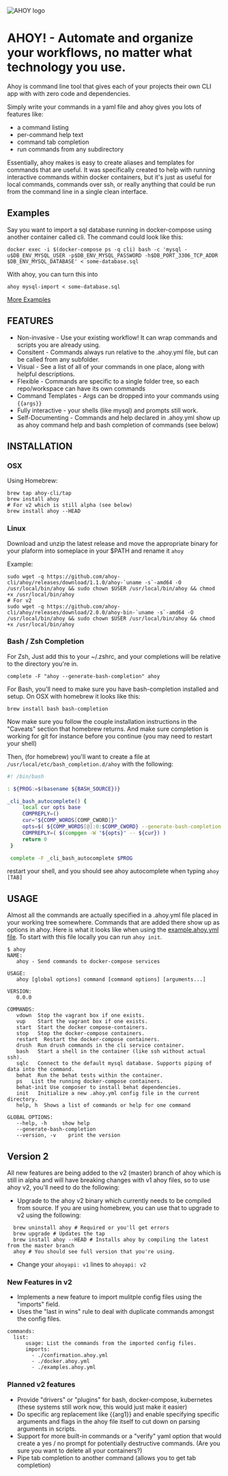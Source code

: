 ![AHOY logo](https://avatars.githubusercontent.com/u/19353604?s=300&v=4)

# AHOY! - Automate and organize your workflows, no matter what technology you use.

Ahoy is command line tool that gives each of your projects their own CLI app with with zero code and dependencies. 

Simply write your commands in a yaml file and ahoy gives you lots of features like:
* a command listing
* per-command help text
* command tab completion
* run commands from any subdirectory

Essentially, ahoy makes is easy to create aliases and templates for commands that are useful. It was specifically created to help with running interactive commands within docker containers, but it's just as useful for local commands, commands over ssh, or really anything that could be run from the command line in a single clean interface.

## Examples

Say you want to import a sql database running in docker-compose using another container called cli. The command could look like this:

`docker exec -i $(docker-compose ps -q cli) bash -c 'mysql -u$DB_ENV_MYSQL_USER -p$DB_ENV_MYSQL_PASSWORD -h$DB_PORT_3306_TCP_ADDR $DB_ENV_MYSQL_DATABASE' < some-database.sql`

With ahoy, you can turn this into

`ahoy mysql-import < some-database.sql`

[More Examples](Home.html)

## FEATURES
- Non-invasive - Use your existing workflow! It can wrap commands and scripts you are already using.
- Consitent - Commands always run relative to the .ahoy.yml file, but can be called from any subfolder.
- Visual - See a list of all of your commands in one place, along with helpful descriptions.
- Flexible - Commands are specific to a single folder tree, so each repo/workspace can have its own commands
- Command Templates - Args can be dropped into your commands using `{{args}}`
- Fully interactive  - your shells (like mysql) and prompts still work.
- Self-Documenting - Commands and help declared in .ahoy.yml show up as ahoy command help and bash completion of commands (see below)

## INSTALLATION

### OSX
Using Homebrew:
```
brew tap ahoy-cli/tap
brew install ahoy
# For v2 which is still alpha (see below)
brew install ahoy --HEAD
```

### Linux
Download and unzip the latest release and move the appropriate binary for your plaform into someplace in your $PATH and rename it `ahoy`

Example:
```
sudo wget -q https://github.com/ahoy-cli/ahoy/releases/download/1.1.0/ahoy-`uname -s`-amd64 -O /usr/local/bin/ahoy && sudo chown $USER /usr/local/bin/ahoy && chmod +x /usr/local/bin/ahoy
# For v2
sudo wget -q https://github.com/ahoy-cli/ahoy/releases/download/2.0.0/ahoy-bin-`uname -s`-amd64 -O /usr/local/bin/ahoy && sudo chown $USER /usr/local/bin/ahoy && chmod +x /usr/local/bin/ahoy
```

### Bash / Zsh Completion
For Zsh, Just add this to your ~/.zshrc, and your completions will be relative to the directory you're in.

`complete -F "ahoy --generate-bash-completion" ahoy`

For Bash, you'll need to make sure you have bash-completion installed and setup. On OSX with homebrew it looks like this:

`brew install bash bash-completion`

Now make sure you follow the couple installation instructions in the "Caveats" section that homebrew returns. And make sure completion is working for git for instance before you continue (you may need to restart your shell)

Then, (for homebrew) you'll want to create a file at `/usr/local/etc/bash_completion.d/ahoy` with the following:

```Bash
#! /bin/bash

: ${PROG:=$(basename ${BASH_SOURCE})}

_cli_bash_autocomplete() {
     local cur opts base
     COMPREPLY=()
     cur="${COMP_WORDS[COMP_CWORD]}"
     opts=$( ${COMP_WORDS[@]:0:$COMP_CWORD} --generate-bash-completion )
     COMPREPLY=( $(compgen -W "${opts}" -- ${cur}) )
     return 0
 }

 complete -F _cli_bash_autocomplete $PROG
```

restart your shell, and you should see ahoy autocomplete when typing `ahoy [TAB]`

## USAGE
Almost all the commands are actually specified in a .ahoy.yml file placed in your working tree somewhere. Commands that are added there show up as options in ahoy. Here is what it looks like when using the [example.ahoy.yml file](https://github.com/ahoy-cli/ahoy/blob/master/examples/examples.ahoy.yml). To start with this file locally you can run `ahoy init`.

```
$ ahoy
NAME:
   ahoy - Send commands to docker-compose services

USAGE:
   ahoy [global options] command [command options] [arguments...]

VERSION:
   0.0.0

COMMANDS:
   vdown  Stop the vagrant box if one exists.
   vup    Start the vagrant box if one exists.
   start  Start the docker compose-containers.
   stop   Stop the docker-compose containers.
   restart  Restart the docker-compose containers.
   drush  Run drush commands in the cli service container.
   bash   Start a shell in the container (like ssh without actual ssh).
   sqlc   Connect to the default mysql database. Supports piping of data into the command.
   behat  Run the behat tests within the container.
   ps   List the running docker-compose containers.
   behat-init Use composer to install behat dependencies.
   init   Initialize a new .ahoy.yml config file in the current directory.
   help, h  Shows a list of commands or help for one command

GLOBAL OPTIONS:
   --help, -h     show help
   --generate-bash-completion
   --version, -v    print the version
```

## Version 2

All new features are being added to the v2 (master) branch of ahoy which is still in alpha and will have breaking changes with v1 ahoy files, so to use ahoy v2, you'll need to do the following: 
- Upgrade to the ahoy v2 binary which currently needs to be compiled from source. If you are using homebrew, you can use that to upgrade to v2 using the following:
```
  brew uninstall ahoy # Required or you'll get errors 
  brew upgrade # Updates the tap
  brew install ahoy --HEAD # Installs ahoy by compiling the latest from the master branch
  ahoy # You should see full version that you're using.
```
- Change your `ahoyapi: v1` lines to `ahoyapi: v2`

### New Features in v2
- Implements a new feature to import mulitple config files using the "imports" field.
- Uses the "last in wins" rule to deal with duplicate commands amongst the config files.

```
commands:
  list:
      usage: List the commands from the imported config files.
      imports:
        - ./confirmation.ahoy.yml
        - ./docker.ahoy.yml
        - ./examples.ahoy.yml
```

### Planned v2 features
- Provide "drivers" or "plugins" for bash, docker-compose, kubernetes (these systems still work now, this would just make it easier)
- Do specific arg replacement like {{arg1}} and enable specifying specific arguments and flags in the ahoy file itself to cut down on parsing arguments in scripts.
- Support for more built-in commands or a "verify" yaml option that would create a yes / no prompt for potentially destructive commands. (Are you sure you want to delete all your containers?)
- Pipe tab completion to another command (allows you to get tab completion)
